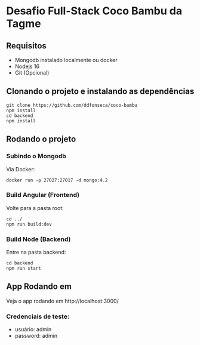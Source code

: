 # Desafio Full-Stack Coco Bambu da Tagme

## Requisitos

-   Mongodb instalado localmente ou docker
-   Nodejs 16
-   Git (Opcional)

## Clonando o projeto e instalando as dependências

```
git clone https://github.com/ddfonseca/coco-bambu
npm install
cd backend
npm install
```

## Rodando o projeto

### Subindo o Mongodb

Via Docker:

```
docker run -p 27027:27017 -d mongo:4.2
```

### Build Angular (Frontend)

Volte para a pasta root:

```
cd ../
npm run build:dev
```

### Build Node (Backend)

Entre na pasta backend:

```
cd backend
npm run start
```

## App Rodando em

Veja o app rodando em http://localhost:3000/

### Credenciais de teste:

-   usuário: admin
-   password: admin
